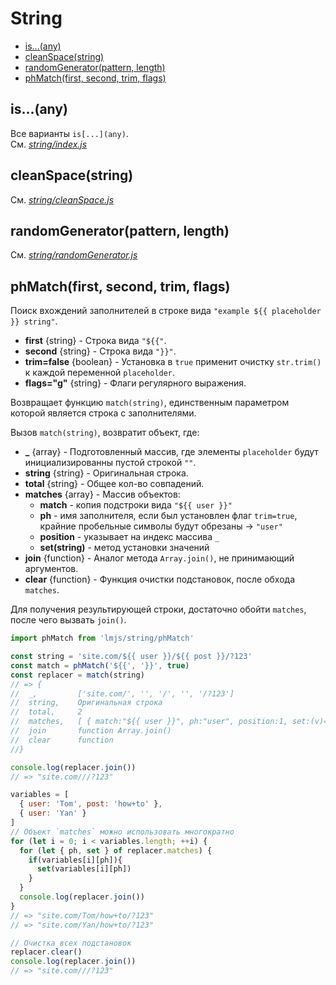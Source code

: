 
# String

* [is...(any)](#isany)
* [cleanSpace(string)](#cleanspacestring)
* [randomGenerator(pattern, length)](#randomgeneratorpattern-length)
* [phMatch(first, second, trim, flags)](#phmatchfirst-second-trim-flags)

## is...(any)

Все варианты `is[...](any)`.  
См. [_string/index.js_](../string/index.js)

## cleanSpace(string)

См. [_string/cleanSpace.js_](../string/cleanSpace.js)

## randomGenerator(pattern, length)

См. [_string/randomGenerator.js_](../string/randomGenerator.js)

## phMatch(first, second, trim, flags)

Поиск вхождений заполнителей в строке вида `"example ${{ placeholder }} string"`.

* **first** {string} - Строка вида `"${{"`.
* **second** {string} - Строка вида `"}}"`.
* **trim=false** {boolean} - Установка в `true` применит очистку `str.trim()` к каждой переменной `placeholder`.
* **flags="g"** {string} - Флаги регулярного выражения.

Возвращает функцию `match(string)`, единственным параметром которой является строка с заполнителями.

Вызов `match(string)`, возвратит объект, где:

* **_** {array} - Подготовленный массив, где элементы `placeholder` будут инициализированны пустой строкой `""`.
* **string** {string} - Оригинальная строка.
* **total** {string}  - Общее кол-во совпадений.
* **matches** {array} - Массив объектов: 
  + **match**       - копия подстроки вида `"${{ user }}"`
  + **ph**          - имя заполнителя, если был установлен флаг `trim=true`, крайние пробельные символы будут обрезаны -> `"user"`
  + **position**    - указывает на индекс массива `_`
  + **set(string)** - метод установки значений
* **join** {function} - Аналог метода `Array.join()`, не принимающий аргументов.
* **clear** {function} - Функция очистки подстановок, после обхода `matches`.

Для получения результирующей строки, достаточно обойти `matches`, после чего вызвать `join()`.

```js
import phMatch from 'lmjs/string/phMatch'

const string = 'site.com/${{ user }}/${{ post }}/?123'
const match = phMatch('${{', '}}', true)
const replacer = match(string)
// => { 
//  _,         ['site.com/', '', '/', '', '/?123']
//  string,    Оригинальная строка
//  total,     2
//  matches,   [ { match:"${{ user }}", ph:"user", position:1, set:(v)=>{} }, ... ]
//  join       function Array.join()
//  clear      function
//}

console.log(replacer.join())
// => "site.com///?123"

variables = [
  { user: 'Tom', post: 'how+to' },
  { user: 'Yan' }
]
// Объект `matches` можно использовать многократно
for (let i = 0; i < variables.length; ++i) {
  for (let { ph, set } of replacer.matches) {
    if(variables[i][ph]){
      set(variables[i][ph])
    }
  }
  console.log(replacer.join())
}
// => "site.com/Tom/how+to/?123"
// => "site.com/Yan/how+to/?123"

// Очистка всех подстановок
replacer.clear()
console.log(replacer.join())
// => "site.com///?123"
```
